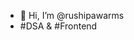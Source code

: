 - 👋 Hi, I’m @rushipawarms
- #DSA & #Frontend


<!---
rushipawarms/rushipawarms is a ✨ special ✨ repository because its `README.md` (this file) appears on your GitHub profile.
You can click the Preview link to take a look at your changes.
--->
